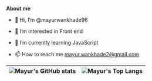 <!-- ### Hi there 👋 -->

<!-- **mayurwankhade96/mayurwankhade96** is a ✨ _special_ ✨ repository because its `README.md` (this file) appears on your GitHub profile.

Here are some ideas to get you started: -->

<!-- - 🔭 I’m currently working on Front-end projects -->
  <!-- - 🤔 I’m looking for help with ... -->
<!-- - 💬 Ask me about anything, I am happy to help -->
  <!-- - 😄 Pronouns: ... -->
  <!-- - ⚡ Fun fact: ... -->

**About me**

- 👋 Hi, I’m @mayurwankhade96

- 👀 I’m interested in Front end

- 🌱 I’m currently learning JavaScript
<!-- - 💞️ I’m looking to collaborate on ... -->
- 📫 How to reach me mayur.wankhade2@gmail.com

| <a><img align="center" src='https://github-readme-stats.vercel.app/api?username=mayurwankhade96&show_icons=true' alt="Mayur's GitHub stats"></a> | <a><img align="center" src='https://github-readme-stats.vercel.app/api/top-langs/?username=mayurwankhade96&layout=compact&hide_border=true' alt="Mayur's Top Langs"></a> |
| ------------------------------------------------------------------------------------------------------------------------------------------------ | ------------------------------------------------------------------------------------------------------------------------------------------------------------------------ |

<!-- ![Mayur's GitHub stats](https://github-readme-stats.vercel.app/api?username=mayurwankhade96&show_icons=true) -->

<!-- ![Top Langs](https://github-readme-stats.vercel.app/api/top-langs/?username=mayurwankhade96&layout=compact) -->
